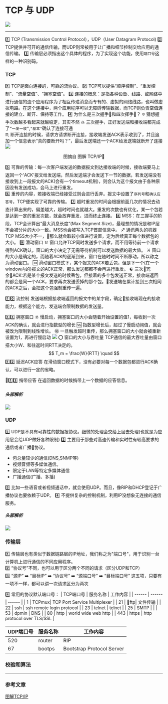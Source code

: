 # TCP 与 UDP
![](/blog_assets/TCP_UPD_COVER.png)
___
1️⃣ TCP (Transmission Control Protocol），UDP（User Datagram Protocol)
2️⃣ TCP提供并可开的通信传输，而UDP则常被用于让广播和细节控制交给应用的通信传输。
3️⃣ 传输层必须指出这个具体的程序，为了实现这个功能，使用`端口号`这样的一种识别码。

### TCP
1️⃣ TCP是面向连接的，可靠的流协议。
2️⃣ TCP可以提供“顺序控制”、“重发控制”、“流量空值”、“拥塞空值”。
3️⃣ 连接的概念：是指各种设备、线路、或网络中进行通信的连个应用程序为了相互传递消息而专有的、虚拟的网络线路，也叫做虚拟电路。在这个连接中，两个应用程序可以无障碍传输数据，而TCP则负责空值连接的建立、断开、保持等工作。
4️⃣ 为什么是三次握手🤝和四次挥手👋？
   🔯 猜想握手次数越多看起来就越稳定，其实不然
   ♎️ 三次握手，正好发送端和接收端都完成了`“一发一收”`,`"基本"`确认了连接可通  
   ♏️ 断开连接的时候，请求方请求断开连接，接收端发送ACK表示收到了，并且追加一个信息表示“真的要断开吗？”，最后发送端还一个ACK给发送端就断开了连接
![](/blog_assets/tcp_handshakes.png)
<div style="text-align:center;">图摘自 图解 TCP/IP</div>

5️⃣ 可靠的传输：每一次客户端发送的数据报文到达接收端的时候，接收端要马上返回一个'ACK'报文给发送端，然后发送端才会发送下一节的数据，若发送端没有接收到上一段报文的ACK(会有一个timeout机制)，则会认为这个报文由于各种原因没有发送成功，会马上进行重发。  
6️⃣ 重传的内容，若接收端已经接受过则会进行丢弃。报文中设置了`序列号`和`确认应答号`，TCP便实现了可靠的传输。
7️⃣ 超时重发的时间会根据前面几次的情况去动态计算出来的，偏差越大，超时时间也就越大。重发的次数也有优化，某一个包若是达到一定的重发次数，就会放弃重发，进而终止连接。
8️⃣ MSS：在三握手的阶段，TCP会计算出“最大消息长度“(Max Segment Size)，最理想的情况是和IP层不会被分片的大小一致。MSS也会被写入TCP首部信息中。
♐️ 通讯两头的机器TCP MSS大小不一，那么就会取较小值进行设置，定为后续真正每个数据包的大小。
9️⃣ 滑动窗口
♉️ 窗口允许TCP同时发送多个请求，而不用等待前一个请求得到ACK确认，窗口的大小决定了无需等待机制可以发送数据的最大值。
♓️ 窗口的大小是确定的，而随着ACK的逐渐到来，窗口在随时时间不断移动，所以称之为滑动窗口。
🆔 滑动窗口模式下，某个报文的ACK若丢包，但是下一个(在一个window内的)报文的ACK正常，那么发送都都不会再进行重发。
☯️ 三次冗余ACK:若是某个报文发送的时候丢包，但接着的多个包发送正常，接收端返回的都会是同一个ACK，要求再次发送丢掉的那个包。发送端在累计接到三次相同的ACK之后，会把这个包强制重传一遍。  

1️⃣0️⃣ 流控制
发送端根据接收端返回的报文中的某字段，确定接收端现在的接收能力，根据这个能力，发送端会限制数据的发送量。

1️⃣1️⃣ 拥塞窗口
☣️ 慢启动，拥塞窗口的大小会随着开始设置的值1，每收到一次ACK的确认，就会进行指数型的增长
🆚 指数型增长后，超过了慢启动阈值，就会被改为限制到线性增长。
㊙️ 一旦触发超时重传，那么拥塞窗口的大小就会被重新设置为1，再进行慢启动
![](/blog_assets/tcp_slow_start.png)
⭕️ 窗口的大小与吞吐量
TCP通信的最大吞吐量由窗口搭大小W、和往返时间RTT决定的。
$$ T_m = \frac{W}{RTT} \quad $$
1️⃣2️⃣ 延迟ACK应答
在滑动窗口模式下，没有必要对每一个数据包都进行ACK确认，可以进行一定的省略。

1️⃣3️⃣ 捎带应答
在返回数据的时候捎带上一个数据的应答信息。


##### 头部解析
![](/blog_assets/TCP_header.png)

### UDP
1️⃣ UDP是不具有可靠性的数据报协议。细微的处理会交给上层去处理(也就是为应用层会给UDP做好各种限制)
2️⃣ 主要用于那些对高速传输和实时性有较高要求的通信或者广播📢协议。
* 包总量较少的通信(DNS,SNMP等)
* 视频音频等多媒体通信。
* 限定于LAN等特定多媒体通信
* 广播通信(广播、多播)

3️⃣ 比如一些语音或者视频通话中，就会使用UDP。而且，像RIP和DHCP登记于广播协议也要依赖于UDP。
4️⃣ 不提供复杂的控制机制，利用IP没想象无连接的通信服务。
##### 头部解析
![](/blog_assets/UDP_header.png)

### 传输层
1️⃣ 传输层也有类似于数据链路层的IP地址，我们称之为"端口号"，用于识别一台计算机上进行通信的不同应用程序。  
2️⃣ “协议号”不同，也可以用于区分两个不同的请求（区分UDP和TCP）  
3️⃣ “源IP” ➡️ “目标IP” ➡️ “协议号” ➡️ “源端口号” ➡️ “目标端口号” 这五项，只要有一项不一样，都可以讲一次请求区分为两次  

4️⃣ 常用的协议默认端口号：
| TCP端口号 | 服务名称 | 工作内容 |
| ------ | ------ | ------ |
| 1 | TCPmux| TCP Port Service Multiplexer |
| 21 | ftp| 文件传输 |
| 22 | ssh | ssh remote login protocol |
| 23 | telnet | telnet |
| 25 |  SMTP  |  |
| 53 | dpmin | DNS |
| 80 | http | world wide web http |
| 443 | https | http protocol over TLS/SSL |

| UDP端口号 | 服务名称 | 工作内容 |
| ------ | ------ | ------ |
| 520 | router | RIP |
| 67 | bootps | Bootstrap Protocol Server |


### 校验和算法


___
### 参考文章
[图解TCP/IP]()
